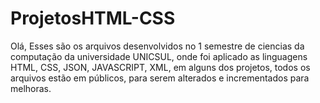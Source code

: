 # ProjetosHTML-CSS
Olá, Esses são os arquivos desenvolvidos no 1 semestre de ciencias da computação da universidade UNICSUL, 
onde foi aplicado as linguagens HTML, CSS, JSON, JAVASCRIPT, XML, em alguns dos projetos, todos os arquivos estão em públicos, 
para serem alterados e incrementados para melhoras.
